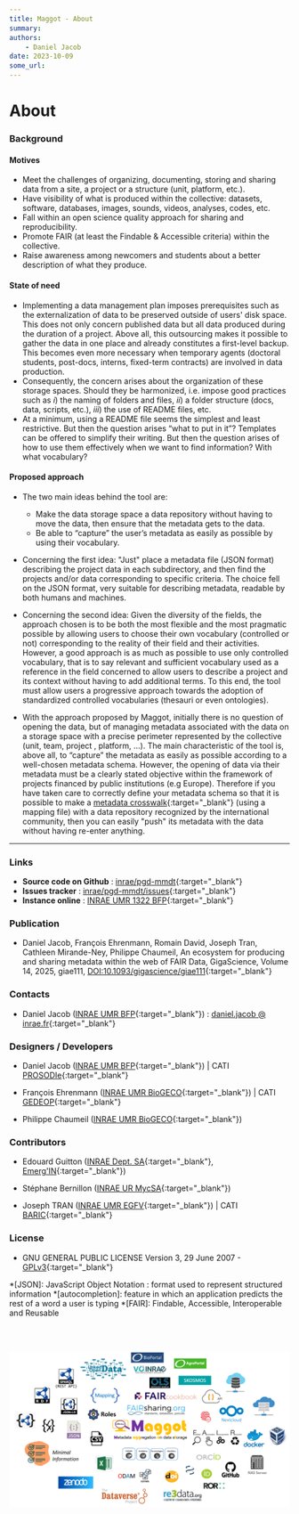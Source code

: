 ```yaml
---
title: Maggot - About
summary: 
authors:
    - Daniel Jacob
date: 2023-10-09
some_url:
---
```


# About

<style>.md-typeset h1 {display: none;} .md-nav__item {font-size: medium}</style>

### Background

#### Motives

* Meet the challenges of organizing, documenting, storing and sharing data from a site, a project or a structure (unit, platform, etc.).
* Have visibility of what is produced within the collective: datasets, software, databases, images, sounds, videos, analyses, codes, etc.
* Fall within an open science quality approach for sharing and reproducibility.
* Promote FAIR (at least the Findable & Accessible criteria) within the collective.
* Raise awareness among newcomers and students about a better description of what they produce.

#### State of need

* Implementing a data management plan imposes prerequisites such as the externalization of data to be preserved outside of users' disk space. This does not only concern published data but all data produced during the duration of a project. Above all, this outsourcing makes it possible to gather the data in one place and already constitutes a first-level backup. This becomes even more necessary when temporary agents (doctoral students, post-docs, interns, fixed-term contracts) are involved in data production.
* Consequently, the concern arises about the organization of these storage spaces. Should they be harmonized, i.e. impose good practices such as _i_) the naming of folders and files, _ii_) a folder structure (docs, data, scripts, etc.), _iii_) the use of README files, etc.
* At a minimum, using a README file seems the simplest and least restrictive. But then the question arises “what to put in it”? Templates can be offered to simplify their writing. But then the question arises of how to use them effectively when we want to find information? With what vocabulary?

#### Proposed approach

* The two main ideas behind the tool are:
     * Make the data storage space a data repository without having to move the data, then ensure that the metadata gets to the data.
     * Be able to “capture” the user’s metadata as easily as possible by using their vocabulary.
* Concerning the first idea: "Just" place a metadata file (JSON format) describing the project data in each subdirectory, and then find the projects and/or data corresponding to specific criteria. The choice fell on the JSON format, very suitable for describing metadata, readable by both humans and machines.
* Concerning the second idea: Given the diversity of the fields, the approach chosen is to be both the most flexible and the most pragmatic possible by allowing users to choose their own vocabulary (controlled or not) corresponding to the reality of their field and their activities. However, a good approach is as much as possible to use only controlled vocabulary, that is to say relevant and sufficient vocabulary used as a reference in the field concerned to allow users to describe a project and its context without having to add additional terms. To this end, the tool must allow users a progressive approach towards the adoption of standardized controlled vocabularies (thesauri or even ontologies).

* With the approach proposed by Maggot, initially there is no question of opening the data, but of managing metadata associated with the data on a storage space with a precise perimeter represented by the collective (unit, team, project , platform, …). The main characteristic of the tool is, above all, to “capture” the metadata as easily as possible according to a well-chosen metadata schema. However, the opening of data via their metadata must be a clearly stated objective within the framework of projects financed by public institutions (e.g Europe). Therefore if you have taken care to correctly define your metadata schema so that it is possible to make a [metadata crosswalk](../chats/chat4){:target="_blank"} (using a mapping file) with a data repository recognized by the international community, then you can easily "push" its metadata with the data without having re-enter anything.

---

### Links

* **Source code on Github** : [inrae/pgd-mmdt][10]{:target="_blank"}
* **Issues tracker** : [inrae/pgd-mmdt/issues][16]{:target="_blank"}
* **Instance online** : [INRAE UMR 1322 BFP][11]{:target="_blank"}

### Publication

* Daniel Jacob, François Ehrenmann, Romain David, Joseph Tran, Cathleen Mirande-Ney, Philippe Chaumeil, An ecosystem for producing and sharing metadata within the web of FAIR Data, GigaScience, Volume 14, 2025, giae111, [DOI:10.1093/gigascience/giae111](https://academic.oup.com/gigascience/article/doi/10.1093/gigascience/giae111/7945442){:target="_blank"}


### Contacts

* Daniel Jacob ([INRAE UMR BFP][2]{:target="_blank"}) : [daniel.jacob @ inrae.fr][17]{:target="_blank"}

### Designers / Developers

* Daniel Jacob ([INRAE UMR BFP][2]{:target="_blank"}) | CATI [PROSODIe][4]{:target="_blank"}

* François Ehrenmann ([INRAE UMR BioGECO][1]{:target="_blank"}) | CATI [GEDEOP][5]{:target="_blank"}

* Philippe Chaumeil ([INRAE UMR BioGECO][1]{:target="_blank"})


### Contributors

* Edouard Guitton ([INRAE Dept. SA][6]{:target="_blank"}, [Emerg'IN][3]{:target="_blank"})

* Stéphane Bernillon ([INRAE UR MycSA][14]{:target="_blank"})

* Joseph TRAN ([INRAE UMR EGFV][12]{:target="_blank"}) | CATI [BARIC][13]{:target="_blank"}



### License

* GNU GENERAL PUBLIC LICENSE Version 3, 29 June 2007 - [GPLv3][20]{:target="_blank"}


*[JSON]: JavaScript Object Notation : format used to represent structured information
*[autocompletion]: feature in which an application predicts the rest of a word a user is typing
*[FAIR]: Findable, Accessible, Interoperable and Reusable

[1]: https://www6.bordeaux-aquitaine.inrae.fr/biogeco_eng/
[2]: https://eng-bfp.bordeaux-aquitaine.hub.inrae.fr/
[3]: https://www.emergin.fr/emergin_eng/
[4]: https://prosodie.cati.inrae.fr/
[5]: https://gedeop.cati.inrae.fr/
[6]: https://www.inrae.fr/en/divisions/sa
[7]: https://nextcloud.inrae.fr/s/HxEWSybeBW8rzke
[8]: https://recherche.data.gouv.fr/en
[9]: https://nextcloud.inrae.fr/s/iLHQYoAZp2i6ij7

[10]: https://github.com/inrae/pgd-mmdt
[11]: https://pmb-bordeaux.fr/maggot/

[12]: https://eng-egfv.bordeaux-aquitaine.hub.inrae.fr/
[13]: https://www.cesgo.org/catibaric/
[14]: https://eng-mycsa.bordeaux-aquitaine.hub.inrae.fr/

<!-- https://www.google.com/search?q=metadata+crosswalk+definition&oq=metadata+crosswalk -->

[16]: https://github.com/inrae/pgd-mmdt/issues
[17]: https://orcid.org/0000-0002-6687-7169

[20]: https://www.gnu.org/licenses/gpl-3.0.html

<br><br>

<center>
<a href="../images/LogoCloud.png" data-lightbox="fig1"><img src="../images/LogoCloud.png" width="800px"></a>
</center>

<br><br>